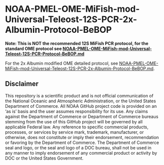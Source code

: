# NOAA-PMEL-OME-MiFish-mod-Universal-Teleost-12S-PCR-2x-Albumin-Protocol-BeBOP

**Note: This is NOT the recommended 12S MiFish PCR protocol, for the standard OME protocol see [NOAA-PMEL-OME-MiFish-mod-Universal-Teleost-12S-PCR-Protocol-BeBOP.md](https://github.com/marinednadude/NOAA-PMEL-OME-MiFish-mod-Universal-Teleost-12S-PCR-Protocol-BeBOP/blob/main/NOAA-PMEL-OME-MiFish-mod-Universal-Teleost-12S-PCR-Protocol-BeBOP.md)**

For the 2x Albumin modified OME detailed protocol, see [NOAA-PMEL-OME-MiFish-mod-Universal-Teleost-12S-PCR-2x-Albumin-Protocol-BeBOP.md](https://github.com/DiatomSetta/NOAA-PMEL-OME-MiFish-mod-Universal-Teleost-12S-PCR-2x-Albumin-Protocol-BeBOP/blob/main/NOAA-PMEL-OME-MiFish-mod-Universal-Teleost-12S-PCR-2x-Albumin-Protocol-BeBOP.md). 

## Disclaimer
This repository is a scientific product and is not official communication of the National Oceanic and Atmospheric Administration, or the United States Department of Commerce. All NOAA GitHub project code is provided on an ‘as is’ basis and the user assumes responsibility for its use. Any claims against the Department of Commerce or Department of Commerce bureaus stemming from the use of this GitHub project will be governed by all applicable Federal law. Any reference to specific commercial products, processes, or services by service mark, trademark, manufacturer, or otherwise, does not constitute or imply their endorsement, recommendation or favoring by the Department of Commerce. The Department of Commerce seal and logo, or the seal and logo of a DOC bureau, shall not be used in any manner to imply endorsement of any commercial product or activity by DOC or the United States Government.

